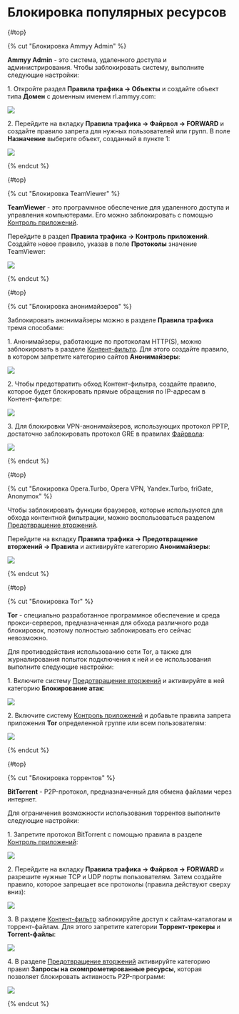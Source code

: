 # Блокировка популярных ресурсов

{#top}

{% cut "Блокировка Ammyy Admin" %}

**Ammyy Admin** - это система, удаленного доступа и администрирования. Чтобы заблокировать систему, выполните следующие настройки:

1\. Откройте раздел **Правила трафика -> Объекты** и создайте объект типа **Домен** с доменным именем rl.ammyy.com:

![](../../../_images/blocking-popular-resources.png)

2\. Перейдите на вкладку **Правила трафика -> Файрвол -> FORWARD** и создайте правило запрета для нужных пользователей или групп. В поле **Назначение** выберите объект, созданный в пункте 1:

![](../../../_images/blocking-popular-resources12.png)

{% endcut %}

{#top}

{% cut "Блокировка TeamViewer" %}

**TeamViewer** - это программное обеспечение для удаленного доступа и управления компьютерами. Его можно заблокировать с помощью [Контроль приложений](../../../ngfw/settings/access-rules/application-control.md).

 Перейдите в раздел **Правила трафика -> Контроль приложений**. Создайте новое правило, указав в поле **Протоколы** значение TeamViewer:

![](../../../_images/blocking-popular-resources1.png)

{% endcut %}

{#top}

{% cut "Блокировка анонимайзеров" %}

Заблокировать анонимайзеры можно в разделе **Правила трафика** тремя способами:

1\. Анонимайзеры, работающие по протоколам HTTP(S), можно заблокировать в разделе [Контент-фильтр](../../../ngfw/settings/access-rules/content-filter/). Для этого создайте правило, в котором запретите категорию сайтов **Анонимайзеры**:

![](../../../_images/blocking-popular-resources2.png)

2\. Чтобы предотвратить обход Контент-фильтра, создайте правило, которое будет блокировать прямые обращения по IP-адресам в Контент-фильтре:

![](../../../_images/blocking-popular-resources4.png)

3\. Для блокировки VPN-анонимайзеров, использующих протокол PPTP, достаточно заблокировать протокол GRE в правилах [Файрвола](../../../ngfw/settings/access-rules/firewall.md):

![](../../../_images/blocking-popular-resources3.png)

{% endcut %}

{#top}

{% cut "Блокировка Opera.Turbo, Opera VPN, Yandex.Turbo, friGate, Anonymox" %}

Чтобы заблокировать функции браузеров, которые используются для обхода контентной фильтрации, можно воспользоваться разделом [Предотвращение вторжений](../../../ngfw/settings/access-rules/ips/README.md).

Перейдите на вкладку **Правила трафика -> Предотвращение вторжений -> Правила** и активируйте категорию **Анонимайзеры**:

![](../../../_images/ips9.png)

{% endcut %}

{#top}

{% cut "Блокировка Tor" %}

**Tor** - специально разработанное программное обеспечение и среда прокси-серверов, предназначенная для обхода различного рода блокировок, поэтому полностью заблокировать его сейчас невозможно.

Для противодействия использованию сети Tor, а также для журналирования попыток подключения к ней и ее использования выполните следующие настройки:

1\. Включите систему [Предотвращение вторжений](../../../ngfw/settings/access-rules/ips/README.md) и активируйте в ней категорию **Блокирование атак**:

![](../../../_images/blocking-popular-resources5.png)

2\. Включите систему [Контроль приложений](../../../ngfw/settings/access-rules/application-control.md) и добавьте правила запрета приложения **Tor** определенной группе или всем пользователям:

![](../../../_images/blocking-popular-resources6.png)

{% endcut %}

{#top}

{% cut "Блокировка торрентов" %}

**BitTorrent** - P2P-протокол, предназначенный для обмена файлами через интернет.

Для ограничения возможности использования торрентов выполните следующие настройки:

1\. Запретите протокол BitTorrent с помощью правила в разделе [Контроль приложений](../../../ngfw/settings/access-rules/application-control.md):

![](../../../_images/blocking-popular-resources7.png)

2\. Перейдите на вкладку **Правила трафика -> Файрвол -> FORWARD** и разрешите нужные TCP и UDP порты пользователям. Затем создайте правило, которое запрещает все протоколы (правила действуют сверху вниз):

![](../../../_images/firewall12.png)

3\. В разделе [Контент-фильтр](../../../ngfw/settings/access-rules/content-filter/) заблокируйте доступ к сайтам-каталогам и торрент-файлам. Для этого запретите категории **Торрент-трекеры** и **Torrent-файлы**:

![](../../../_images/blocking-popular-resources8.png)

4\. В разделе [Предотвращение вторжений](../../../ngfw/settings/access-rules/ips/README.md) активируйте категорию правил **Запросы на скомпрометированные ресурсы**, которая позволяет блокировать активность P2P-программ:

![](../../../_images/blocking-popular-resources9.png)

{% endcut %}

